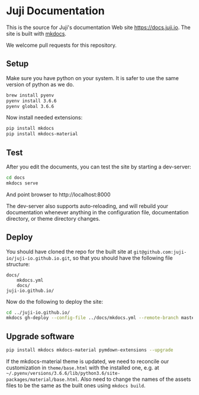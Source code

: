 # Juji Documentation

This is the source for Juji's documentation Web site https://docs.juji.io. The site is built with [mkdocs](https://mkdocs.org).

We welcome pull requests for this repository.

## Setup

Make sure you have python on your system. It is safer to use the same version of python as we do. 

```bash
brew install pyenv
pyenv install 3.6.6
pyenv global 3.6.6
```

Now install needed extensions:

```bash
pip install mkdocs
pip install mkdocs-material
```

## Test

After you edit the documents, you can test the site by starting a dev-server:

```bash
cd docs
mkdocs serve
```

And point browser to http://localhost:8000

The dev-server also supports auto-reloading, and will rebuild your documentation whenever anything in the configuration file, documentation directory, or theme directory changes.


## Deploy

You should have cloned the repo for the built site at
`git@github.com:juji-io/juji-io.github.io.git`, so that you should have the following file structure:

```
docs/
    mkdocs.yml
    docs/
juji-io.github.io/
```
Now do the following to deploy the site:

```bash
cd ../juji-io.github.io/
mkdocs gh-deploy --config-file ../docs/mkdocs.yml --remote-branch master
```

## Upgrade software

```bash
pip install mkdocs mkdocs-material pymdown-extensions --upgrade
```

If the mkdocs-material theme is updated, we need to reconcile our customization in `theme/base.html` with the installed one, e.g. at `~/.pyenv/versions/3.6.6/lib/python3.6/site-packages/material/base.html`. Also need to change the names of the assets files to be the same as the built ones using `mkdocs build`.

